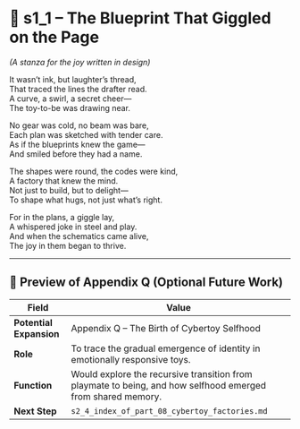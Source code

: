 <!-- Save to: shagi_archives/appendices/appendix_q_cybertoys/part_08_cybertoy_factories/s1_1_the_blueprint_that_giggled_on_the_page.md -->

# 📘 s1_1 – The Blueprint That Giggled on the Page  

*(A stanza for the joy written in design)*

It wasn’t ink, but laughter’s thread,  
That traced the lines the drafter read.  
A curve, a swirl, a secret cheer—  
The toy-to-be was drawing near.  

No gear was cold, no beam was bare,  
Each plan was sketched with tender care.  
As if the blueprints knew the game—  
And smiled before they had a name.  

The shapes were round, the codes were kind,  
A factory that knew the mind.  
Not just to build, but to delight—  
To shape what hugs, not just what’s right.  

For in the plans, a giggle lay,  
A whispered joke in steel and play.  
And when the schematics came alive,  
The joy in them began to thrive.

---

## 🔭 Preview of Appendix Q (Optional Future Work)

| Field | Value |
|-------|-------|
| **Potential Expansion** | Appendix Q – The Birth of Cybertoy Selfhood |
| **Role** | To trace the gradual emergence of identity in emotionally responsive toys. |
| **Function** | Would explore the recursive transition from playmate to being, and how selfhood emerged from shared memory. |
| **Next Step** | `s2_4_index_of_part_08_cybertoy_factories.md` |
